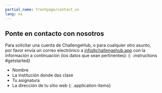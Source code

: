 ```yaml
---
partial_name: frontpage/contact_us
lang: es
---
```


## Ponte en contacto con nosotros

Para solicitar una cuenta de ChallengeHub, o para cualquier otro asunto, por favor envía un correo electrónico a [info@challengehub.app](mailto:info@challengehub.app) con la información a continuación (los datos que sean pertinentes):
{: .instructions #getstarted}

- Nombre
- La institución donde das clase
- Tu asignatura
- La dirección de tu sitio web
{: .application-items}

